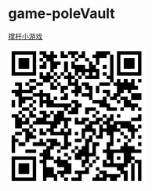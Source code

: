 # game-poleVault

[撑杆小游戏](http://iq9891.github.io/game-poleVault/)


[![撑杆小游戏](code.png)](http://iq9891.github.io/game-poleVault/)